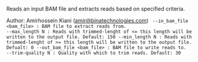 Reads an input BAM file and extracts reads based on specified criteria.

Author: Amirhossein Kiani (amir@binatechnologies.com)
<code>
 --in_bam_file <bam_file>  : BAM file to extract reads from.
 --max_length N            : Reads with trimmed-lenght of <= this length will
                             be written to the output file. Default: 150
 --min_length N            : Reads with trimmed-lenght of >= this length will
                             be written to the output file. Defualt: 0
 --out_bam_file <bam_file> : BAM file to write reads to.
 --trim-quality N          : Quality with which to trim reads. Default: 30
</code>
